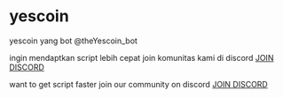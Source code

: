 # yescoin
yescoin yang bot @theYescoin_bot

ingin mendaptkan script lebih cepat join komunitas kami di discord
[JOIN DISCORD](https://discord.gg/N9caefVJ7F)

want to get script faster join our community on discord
[JOIN DISCORD](https://discord.gg/N9caefVJ7F)
